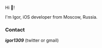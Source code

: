 Hi 👋!

I'm Igor, iOS developer from Moscow, Russia.

### Contact

___igor1309___ (twitter or gmail)
